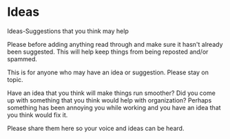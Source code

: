 # Ideas
Ideas-Suggestions that you think may help

Please before adding anything read through and make sure it hasn't already been suggested. This will help keep things from being reposted and/or spammed.

This is for anyone who may have an idea or suggestion. Please stay on topic.

Have an idea that you think will make things run smoother?
Did you come up with something that you think would help with organization?
Perhaps something has been annoying you while working and you have an idea that you think would fix it.

Please share them here so your voice and ideas can be heard.
